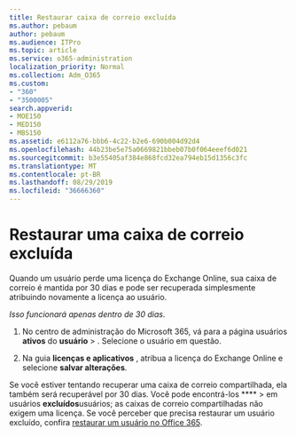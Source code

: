 ```yaml
---
title: Restaurar caixa de correio excluída
ms.author: pebaum
author: pebaum
ms.audience: ITPro
ms.topic: article
ms.service: o365-administration
localization_priority: Normal
ms.collection: Adm_O365
ms.custom:
- "360"
- "3500005"
search.appverid:
- MOE150
- MED150
- MBS150
ms.assetid: e6112a76-bbb6-4c22-b2e6-690b004d92d4
ms.openlocfilehash: 44b23be5e75a0669821bbeb07b0f064eeef6d021
ms.sourcegitcommit: b3e55405af384e868fcd32ea794eb15d1356c3fc
ms.translationtype: MT
ms.contentlocale: pt-BR
ms.lasthandoff: 08/29/2019
ms.locfileid: "36666360"
---
```

# <a name="restore-a-deleted-mailbox"></a>Restaurar uma caixa de correio excluída

Quando um usuário perde uma licença do Exchange Online, sua caixa de correio é mantida por 30 dias e pode ser recuperada simplesmente atribuindo novamente a licença ao usuário.
  
 *Isso funcionará apenas dentro de 30 dias.*  
  
1. No centro de administração do Microsoft 365, vá para a página usuários **ativos** do **usuário** \> . Selecione o usuário em questão.

2. Na guia **licenças e aplicativos** , atribua a licença do Exchange Online e selecione **salvar alterações**.

Se você estiver tentando recuperar uma caixa de correio compartilhada, ela também será recuperável por 30 dias. Você pode encontrá-los **** \> em usuários **excluídos**usuários; as caixas de correio compartilhadas não exigem uma licença. Se você perceber que precisa restaurar um usuário excluído, confira [restaurar um usuário no Office 365](https://docs.microsoft.com/office365/admin/add-users/restore-user).
  